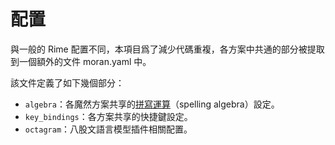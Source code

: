# 配置

與一般的 Rime 配置不同，本項目爲了減少代碼重複，各方案中共通的部分被提取到一個額外的文件 moran.yaml 中。

該文件定義了如下幾個部分：

* `algebra`：各魔然方案共享的[拼寫運算](https://github.com/rime/home/wiki/SpellingAlgebra)（spelling algebra）設定。
* `key_bindings`：各方案共享的快捷鍵設定。
* `octagram`：八股文語言模型插件相關配置。

